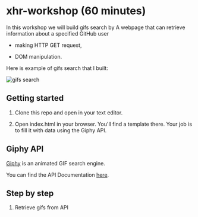 # xhr-workshop (60 minutes)

In this workshop we will build gifs search by
A webpage that can retrieve information about a specified GitHub user

- making  HTTP GET request,

- DOM manipulation.

Here is example of gifs search that I built:

![gifs search](https://cloud.githubusercontent.com/assets/10700103/23332473/eef965fc-fb71-11e6-9e8e-d9cf090e9167.png) 

## Getting started

1. Clone this repo and open in your text editor.

2. Open index.html in your browser. You'll find a template there. Your job is to fill it with data using the Giphy API.

## Giphy API

[Giphy](http://api.giphy.com/) is an animated GIF search engine.

You can find the API Documentation [here](https://github.com/Giphy/GiphyAPI).

## Step by step

1. Retrieve gifs from API



